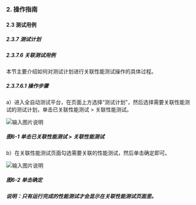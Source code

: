 ### 2. 操作指南

#### 2.3 测试用例

##### 2.3.7 测试计划

##### 2.3.7.6 关联测试用例

本节主要介绍如何对测试计划进行关联性能测试操作的具体过程。

##### 2.3.7.6.1 操作步骤

a）进入全自动测试平台，在页面上方选择“测试计划”，然后选择需要关联性能测试的测试计划，单击已关联性能测试 > 关联性能测试。

![输入图片说明](../../../images/SoFlu%E5%85%A8%E8%87%AA%E5%8A%A8%E6%B5%8B%E8%AF%95%E5%B9%B3%E5%8F%B0%E6%95%99%E7%A8%8B/2.%20%E6%93%8D%E4%BD%9C%E6%8C%87%E5%8D%97/7.%20%E6%B5%8B%E8%AF%95%E8%AE%A1%E5%88%92/6-1.png)

##### 图6-1 单击已关联性能测试 > 关联性能测试

b）在关联性能测试页面勾选需要关联的性能测试，然后单击确定即可。

![输入图片说明](../../../images/SoFlu%E5%85%A8%E8%87%AA%E5%8A%A8%E6%B5%8B%E8%AF%95%E5%B9%B3%E5%8F%B0%E6%95%99%E7%A8%8B/2.%20%E6%93%8D%E4%BD%9C%E6%8C%87%E5%8D%97/7.%20%E6%B5%8B%E8%AF%95%E8%AE%A1%E5%88%92/6-2.png)

##### 图6-2 单击确定

##### 说明：只有运行完成的性能测试才会显示在关联性能测试页面里。
